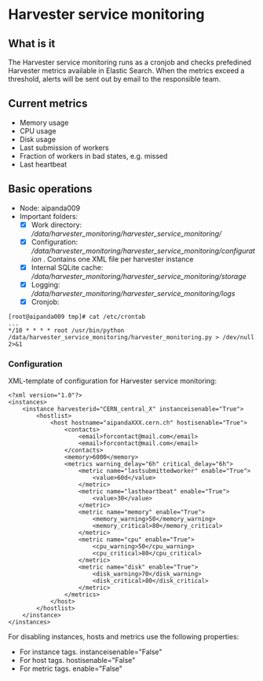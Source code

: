 # Harvester service monitoring

## What is it
The Harvester service monitoring runs as a cronjob and checks prefedined Harvester metrics available in Elastic Search. When the metrics exceed a threshold, alerts will be sent out by email to the responsible team.

## Current metrics
- Memory usage
- CPU usage
- Disk usage
- Last submission of workers
- Fraction of workers in bad states, e.g. missed
- Last heartbeat

## Basic operations
- Node: aipanda009
- Important folders:
  - [x] Work directory: */data/harvester_monitoring/harvester_service_monitoring/*
  - [x] Configuration: */data/harvester_monitoring/harvester_service_monitoring/configuration* . Contains one XML file per harvester instance
  - [x] Internal SQLite cache: */data/harvester_monitoring/harvester_service_monitoring/storage*
  - [x] Logging: */data/harvester_monitoring/harvester_service_monitoring/logs*
  - [x] Cronjob: 
```
[root@aipanda009 tmp]# cat /etc/crontab
...
*/10 * * * * root /usr/bin/python /data/harvester_service_monitoring/harvester_monitoring.py > /dev/null 2>&1
```
### Configuration
XML-template of configuration for Harvester service monitoring:
```
<?xml version="1.0"?>
<instances>
    <instance harvesterid="CERN_central_X" instanceisenable="True">
        <hostlist>
            <host hostname="aipandaXXX.cern.ch" hostisenable="True">
                <contacts>
                    <email>forcontact@mail.com</email>
                    <email>forcontact@mail.com</email>
                </contacts>
                <memory>6000</memory>
                <metrics warning_delay="6h" critical_delay="6h">
                    <metric name="lastsubmittedworker" enable="True">
                        <value>60d</value>
                    </metric>
                    <metric name="lastheartbeat" enable="True">
                        <value>30</value>
                    </metric>
                    <metric name="memory" enable="True">
                        <memory_warning>50</memory_warning>
                        <memory_critical>80</memory_critical>
                    </metric>
                    <metric name="cpu" enable="True">
                        <cpu_warning>50</cpu_warning>
                        <cpu_critical>80</cpu_critical>
                    </metric>
                    <metric name="disk" enable="True">
                        <disk_warning>70</disk_warning>
                        <disk_critical>80</disk_critical>
                    </metric>
                </metrics>
            </host>
        </hostlist>
    </instance>
</instances>
```
For disabling instances, hosts and metrics use the following properties:
- For instance tags. instanceisenable="False"
- For host tags. hostisenable="False"
- For metric tags. enable="False"

